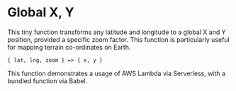 # Global X, Y

This tiny function transforms any latitude and longitude to a global X and Y position, provided a specific zoom factor. This function is particularly useful for mapping terrain co-ordinates on Earth.

`{ lat, lng, zoom } => { x, y }`

This function demonstrates a usage of AWS Lambda via Serverless, with a bundled function via Babel.
